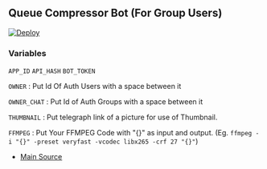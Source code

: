 ## Queue Compressor Bot (For Group Users)

[![Deploy](https://www.herokucdn.com/deploy/button.svg)](https://dashboard.heroku.com/new?button-url=https%3A%2F%2Fgithub.com%2Fkaif-00z%2FCompressorQueue&template=https%3A%2F%2Fgithub.com%2Fkaif-00z%2FCompressorQueue)

### Variables
`APP_ID` `API_HASH` `BOT_TOKEN`

`OWNER` : Put Id Of Auth Users with a space between it

`OWNER_CHAT` : Put Id of Auth Groups with a space between it

`THUMBNAIL` : Put telegraph link of a picture for use of Thumbnail.

`FFMPEG` : Put Your FFMPEG Code with "{}" as input and output. (Eg. `ffmpeg -i "{}" -preset veryfast -vcodec libx265 -crf 27 "{}"`)

- [Main Source](https://github.com/1Danish-00/CompressorBot)
